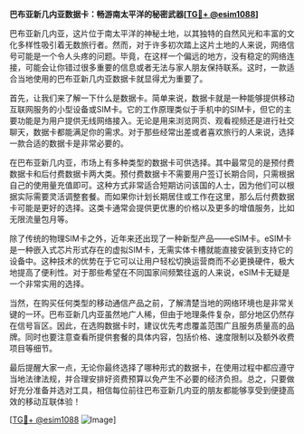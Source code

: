 **巴布亚新几内亚数据卡：畅游南太平洋的秘密武器[[TG💪+ @esim1088](https://t.me/s/esim1088)]**

巴布亚新几内亚，这片位于南太平洋的神秘土地，以其独特的自然风光和丰富的文化多样性吸引着无数旅行者。然而，对于许多初次踏上这片土地的人来说，网络信号可能是一个令人头疼的问题。毕竟，在这样一个偏远的地方，没有稳定的网络连接，可能会让你错过很多重要的信息或者无法与家人朋友保持联系。这时，一款适合当地使用的巴布亚新几内亚数据卡就显得尤为重要了。

首先，让我们来了解一下什么是数据卡。简单来说，数据卡就是一种能够提供移动互联网服务的小型设备或SIM卡。它的工作原理类似于手机中的SIM卡，但它的主要功能是为用户提供无线网络接入。无论是用来浏览网页、观看视频还是进行社交聊天，数据卡都能满足你的需求。对于那些经常出差或者喜欢旅行的人来说，选择一款合适的数据卡是非常必要的。

在巴布亚新几内亚，市场上有多种类型的数据卡可供选择。其中最常见的是预付费数据卡和后付费数据卡两大类。预付费数据卡不需要用户签订长期合同，只需根据自己的使用量充值即可。这种方式非常适合短期访问该国的人士，因为他们可以根据实际需要灵活调整套餐。而如果你计划长期居住或工作在这里，那么后付费数据卡可能是更好的选择。这类卡通常会提供更优惠的价格以及更多的增值服务，比如无限流量包月等。

除了传统的物理SIM卡之外，近年来还出现了一种新型产品——eSIM卡。eSIM卡是一种嵌入式芯片形式存在的虚拟SIM卡，无需实体卡槽就能直接安装到支持它的设备中。这种技术的优势在于它可以让用户轻松切换运营商而不必更换硬件，极大地提高了便利性。对于那些希望在不同国家间频繁往返的人来说，eSIM卡无疑是一个非常实用的选择。

当然，在购买任何类型的移动通信产品之前，了解清楚当地的网络环境也是非常关键的一环。巴布亚新几内亚虽然地广人稀，但由于地理条件复杂，部分地区仍然存在信号盲区。因此，在选购数据卡时，建议优先考虑覆盖范围广且服务质量高的品牌。同时也要注意查看所提供套餐的具体内容，包括价格、速度限制以及额外收费项目等细节。

最后提醒大家一点，无论你最终选择了哪种形式的数据卡，在使用过程中都应遵守当地法律法规，并合理安排好资费预算以免产生不必要的经济负担。总之，只要做好充分准备并选对工具，相信每位前往巴布亚新几内亚的朋友都能够享受到便捷高效的移动互联体验！

[[TG💪+ @esim1088](https://t.me/s/esim1088) ![Image](https://i.postimg.cc/4NQfJmqS/Snipaste-2025-05-13-00-14-12.png)]